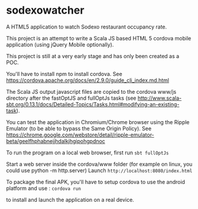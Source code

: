 sodexowatcher
=============

A HTML5 application to watch Sodexo restaurant occupancy rate.


This project is an attempt to write a Scala JS based HTML 5 cordova mobile application (using jQuery Mobile optionally).

This project is still at a very early stage and has only been created as a POC.

You'll have to install npm to install cordova. See https://cordova.apache.org/docs/en/2.9.0/guide_cli_index.md.html

The Scala JS output javascript files are copied to the cordova www/js directory after the fastOptJS and fullOptJs tasks  (see http://www.scala-sbt.org/0.13.1/docs/Detailed-Topics/Tasks.html#modifying-an-existing-task).


You can test the application in Chromium/Chrome browser using the Ripple Emulator (to be able to bypass the Same Origin Policy). See https://chrome.google.com/webstore/detail/ripple-emulator-beta/geelfhphabnejjhdalkjhgipohgpdnoc


To run the program on a local web browser, first run `sbt fullOptJs`

Start a web server inside the cordova/www folder (for example on linux, you could use python -m http.server)
Launch `http://localhost:8080/index.html`

To package the final APK, you'll have to setup cordova to use the android platform and use : `cordova run`

to install and launch the application on a real device.



